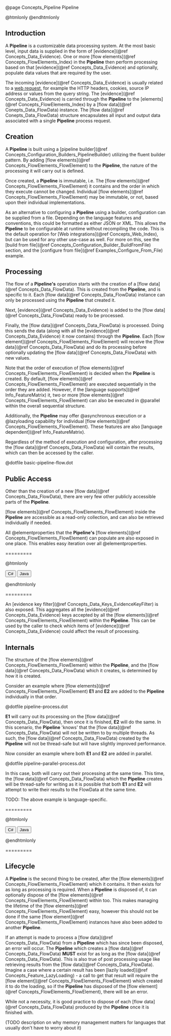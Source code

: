 @page Concepts_Pipeline Pipeline

@htmlonly <script type="text/javascript" src="examplegrabber.js"></script> @endhtmlonly


## Introduction

A **Pipeline** is a customizable data processing system. At the most basic level, input data is 
supplied in the form of [evidence](@ref Concepts_Data_Evidence). 
One or more [flow elements](@ref Concepts_FlowElements_Index) in the **Pipeline** then perform processing 
based on that [evidence](@ref Concepts_Data_Evidence) and optionally, populate data values that 
are required by the user.

The incoming [evidence](@ref Concepts_Data_Evidence) is usually related to a 
[web request](@term{WebRequest}), for example 
the HTTP headers, cookies, source IP address or values from the query string.
The [evidence](@ref Concepts_Data_Evidence) is carried through the **Pipeline** to the 
[elements](@ref Concepts_FlowElements_Index) by a [flow data](@ref Conepts_Data_FlowData) instance. 
The [flow data](@ref Conepts_Data_FlowData) structure encapsulates all input and output data associated 
with a single **Pipeline** process request.


## Creation

A **Pipeline** is built using a [pipeline builder](@ref Concepts_Configuration_Builders_PipelineBuilder)
utilizing the fluent builder pattern. By adding [flow elements](@ref Concepts_FlowElements_FlowElement)
to the **Pipeline**, the nature of the processing it will carry out is defined.

Once created, a **Pipeline** is immutable, i.e. The [flow elements](@ref Concepts_FlowElements_FlowElement)
it contains and the order in which they execute cannot be changed. Individual 
[flow elements](@ref Concepts_FlowElements_FlowElement) may be immutable, or not, based upon their
individual implementations.

As an alternative to configuring a **Pipeline** using a builder, configuration can be supplied from a file. 
Depending on the language features and conventions, this could be formatted as either JSON or XML.
This allows the **Pipeline** to be configurable at runtime without recompiling the code. This is the 
default operation for [Web integrations](@ref Concepts_Web_Index), but can be used for any other use-case
as well. 
For more on this, see the [build from file](@ref Concepts_Configuration_Builder_BuildFromFile) section, 
and the [configure from file](@ref Examples_Configure_From_File) example.


## Processing

The flow of a **Pipeline's** operation starts with the creation of a [flow data](@ref Concepts_Data_FlowData).
This is created from the **Pipeline**, and is specific to it. Each [flow data](@ref Concepts_Data_FlowData) instance
can only be processed using the **Pipeline** that created it.

Next, [evidence](@ref Concepts_Data_Evidence) is added to the [flow data](@ref Concepts_Data_FlowData) ready 
to be processed.

Finally, the [flow data](@ref Concepts_Data_FlowData) is processed. 
Doing this sends the data (along with all the [evidence](@ref Concepts_Data_Evidence) it
now contains) through the **Pipeline**. Each [flow element](@ref Concepts_FlowElements_FlowElement) will 
receive the [flow data](@ref Concepts_Data_FlowData) and do its processing before optionally updating the 
[flow data](@ref Concepts_Data_FlowData) with new values.

Note that the order of execution of [flow elements](@ref Concepts_FlowElements_FlowElement) is decided when the
**Pipeline** is created.
By default, [flow elements](@ref Concepts_FlowElements_FlowElement) are executed sequentially in the order
they are added. However, if the [language supports](@ref Info_FeatureMatrix) it, 
two or more [flow elements](@ref Concepts_FlowElements_FlowElement)
can also be executed in @parallel within the overall sequential structure.

Additionally, the **Pipeline** may offer @asynchronous execution or a @lazyloading capability for individual 
[flow elements](@ref Concepts_FlowElements_FlowElement). These features are also [language dependent](@ref Info_FeatureMatrix).

Regardless of the method of execution and configuration, after processing the 
[flow data](@ref Concepts_Data_FlowData) will contain the results, which can then be accessed by the caller.


@dotfile basic-pipeline-flow.dot

## Public Access

Other than the creation of a new [flow data](@ref Concepts_Data_FlowData), there are very few other 
publicly accessible parts of the **Pipeline**.

[flow elements](@ref Concepts_FlowElements_FlowElement) inside the **Pipeline** are accessible as 
a read-only collection, and can also be retrieved individually if needed.

All @elementproperties that the **Pipeline's** 
[flow elements](@ref Concepts_FlowElements_FlowElement) can populate are also exposed in one place.
This enables easy iteration over all @elementproperties.

=========

@htmlonly

<button class="b-btn b-btn--secondary iterPropertiesBtn" onclick="grabSnippet(this, 'pipeline-dotnet', '_snippets.html', 'iter-properties', 'iterPropertiesBtn', 'iter-properties-eg')">C#</button>
<button class="b-btn b-btn--secondary iterPropertiesBtn" onclick="grabSnippet(this, 'pipeline-java', '_snippets.html', 'iter-properties', 'iterPropertiesBtn', 'iter-properties-eg')">Java</button>
<div id="iter-properties-eg"></div>

@endhtmlonly

=========

An [evidence key filter](@ref Concepts_Data_Keys_EvidenceKeyFilter) is also exposed. 
This aggregates all the [evidence](@ref Concepts_Data_Evidence) keys accepted by all the 
[flow elements](@ref Concepts_FlowElements_FlowElement) within the **Pipeline**. 
This can be used by the caller to check which items of [evidence](@ref Concepts_Data_Evidence) 
could affect the result of processing.


## Internals

The structure of the [flow elements](@ref Concepts_FlowElements_FlowElement) within the 
**Pipeline**, and the [flow data](@ref Concepts_Data_FlowData) which it creates, is determined
by how it is created.

Consider an example where [flow elements](@ref Concepts_FlowElements_FlowElement) **E1** 
and **E2** are added to the **Pipeline** individually in that order.

@dotfile pipeline-process.dot

**E1** will carry out its processing on the [flow data](@ref Concepts_Data_FlowData), then 
once it is finished, **E2** will do the same. In this scenario, the **Pipeline** 'knows' 
that the [flow data](@ref Concepts_Data_FlowData) will not be written to by multiple threads.
As such, the [flow data](@ref Concepts_Data_FlowData) created by the **Pipeline** will not be
thread-safe but will have slightly improved performance.

Now consider an example where both **E1** and **E2** are added in parallel.

@dotfile pipeline-parallel-process.dot

In this case, both will carry out their processing at the same time. This time, the 
[flow data](@ref Concepts_Data_FlowData)
which the **Pipeline** creates will be thread-safe for writing as it is possible that both 
**E1** and **E2** will attempt to write their results to the FlowData at the same time.

TODO: The above example is language-specific.

=========

@htmlonly

<button class="b-btn b-btn--secondary configBtn" onclick="grabSnippet(this, 'pipeline-dotnet', '_snippets.html', 'build-pipeline-cs', 'configBtn', 'config-eg')">C#</button>
<button class="b-btn b-btn--secondary configBtn" onclick="grabSnippet(this, 'pipeline-java', '_snippets.html', 'build-pipeline-java', 'configBtn', 'config-eg')">Java</button>
<div id="config-eg"></div>

@endhtmlonly

=========


## Lifecycle

A **Pipeline** is the second thing to be created, after the 
[flow elements](@ref Concepts_FlowElements_FlowElement) which it contains. It then exists for
as long as processing is required. When a **Pipeline** is disposed of, it can optionally dispose
of the [flow elements](@ref Concepts_FlowElements_FlowElement) within too. 
This makes managing the lifetime of the [flow elements](@ref Concepts_FlowElements_FlowElement)
easy, however this should not be done if the same 
[flow element](@ref Concepts_FlowElements_FlowElement) instances have also been added to 
another **Pipeline**.

If an attempt is made to process a [flow data](@ref Concepts_Data_FlowData) from a **Pipeline**
which has since been disposed, an error
will occur. The **Pipeline** which creates a [flow data](@ref Concepts_Data_FlowData) **MUST** 
exist for as long as the [flow data](@ref Concepts_Data_FlowData). This
is also true of post processing usage like retrieving results from the 
[flow data](@ref Concepts_Data_FlowData). 
Imagine a case where a certain result has been [lazily loaded](@ref Concepts_Feature_LazyLoading) - 
a call to get that result will require the [flow element](@ref Concepts_FlowElements_FlowElement)
which created it to do the loading, so if the **Pipeline** has disposed of the 
[flow element](@ref Concepts_FlowElements_FlowElement), there will be an error.

While not a necessity, it is good practice to dispose of each 
[flow data](@ref Concepts_Data_FlowData) produced by the **Pipeline** once
it is finished with.


(TODO description on why memory management matters for languages that usually don't have to worry about it)

